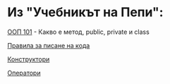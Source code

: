# Из "Учебникът на Пепи":

[ООП 101](https://github.com/Scorpion333/fmi-textbook/blob/master/ООП%20101.md) - Какво е метод, public, private и class

[Правила за писане на кода](https://github.com/Scorpion333/fmi-textbook/blob/master/Правила%20за%20писане%20на%20кода%20по%20ООП.md)

[Конструктори](https://github.com/Scorpion333/fmi-textbook/blob/master/Конструктори.md)

[Оператори](https://github.com/Scorpion333/fmi-textbook/blob/master/Оператори.md)
